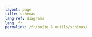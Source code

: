 ```yaml
---
layout: page
title: schémas
lang-ref: diagrams
lang: fr
permalink: /fr/boîte_à_outils/schémas/
---
```

